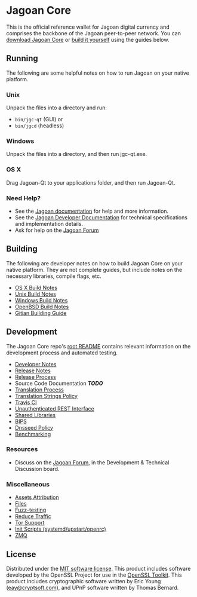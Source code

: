 Jagoan Core
==========

This is the official reference wallet for Jagoan digital currency and comprises the backbone of the Jagoan peer-to-peer network. You can [download Jagoan Core](https://www.jgc.tech/downloads/) or [build it yourself](#building) using the guides below.

Running
---------------------
The following are some helpful notes on how to run Jagoan on your native platform.

### Unix

Unpack the files into a directory and run:

- `bin/jgc-qt` (GUI) or
- `bin/jgcd` (headless)

### Windows

Unpack the files into a directory, and then run jgc-qt.exe.

### OS X

Drag Jagoan-Qt to your applications folder, and then run Jagoan-Qt.

### Need Help?

* See the [Jagoan documentation](https://docs.jgc.tech)
for help and more information.
* See the [Jagoan Developer Documentation](https://jgc-docs.github.io/) 
for technical specifications and implementation details.
* Ask for help on the [Jagoan Forum](https://jgc.tech/forum)

Building
---------------------
The following are developer notes on how to build Jagoan Core on your native platform. They are not complete guides, but include notes on the necessary libraries, compile flags, etc.

- [OS X Build Notes](build-osx.md)
- [Unix Build Notes](build-unix.md)
- [Windows Build Notes](build-windows.md)
- [OpenBSD Build Notes](build-openbsd.md)
- [Gitian Building Guide](gitian-building.md)

Development
---------------------
The Jagoan Core repo's [root README](/README.md) contains relevant information on the development process and automated testing.

- [Developer Notes](developer-notes.md)
- [Release Notes](release-notes.md)
- [Release Process](release-process.md)
- Source Code Documentation ***TODO***
- [Translation Process](translation_process.md)
- [Translation Strings Policy](translation_strings_policy.md)
- [Travis CI](travis-ci.md)
- [Unauthenticated REST Interface](REST-interface.md)
- [Shared Libraries](shared-libraries.md)
- [BIPS](bips.md)
- [Dnsseed Policy](dnsseed-policy.md)
- [Benchmarking](benchmarking.md)

### Resources
* Discuss on the [Jagoan Forum](https://jgc.tech/forum), in the Development & Technical Discussion board.

### Miscellaneous
- [Assets Attribution](assets-attribution.md)
- [Files](files.md)
- [Fuzz-testing](fuzzing.md)
- [Reduce Traffic](reduce-traffic.md)
- [Tor Support](tor.md)
- [Init Scripts (systemd/upstart/openrc)](init.md)
- [ZMQ](zmq.md)

License
---------------------
Distributed under the [MIT software license](/COPYING).
This product includes software developed by the OpenSSL Project for use in the [OpenSSL Toolkit](https://www.openssl.org/). This product includes
cryptographic software written by Eric Young ([eay@cryptsoft.com](mailto:eay@cryptsoft.com)), and UPnP software written by Thomas Bernard.
